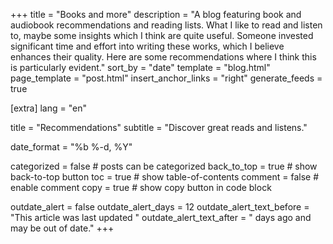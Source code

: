 +++
title = "Books and more"
description = "A blog featuring book and audiobook recommendations and reading lists. 
What I like to read and listen to, maybe some insights which I think are quite useful.
Someone invested significant time and effort into writing these works, which I believe enhances their quality. Here are some recommendations where I think this is particularly evident."
sort_by = "date"
template = "blog.html"
page_template = "post.html"
insert_anchor_links = "right"
generate_feeds = true

[extra]
lang = "en"

title = "Recommendations"
subtitle = "Discover great reads and listens."

date_format = "%b %-d, %Y"

categorized = false # posts can be categorized
back_to_top = true # show back-to-top button
toc = true # show table-of-contents
comment = false # enable comment
copy = true # show copy button in code block

outdate_alert = false
outdate_alert_days = 12
outdate_alert_text_before = "This article was last updated "
outdate_alert_text_after = " days ago and may be out of date."
+++